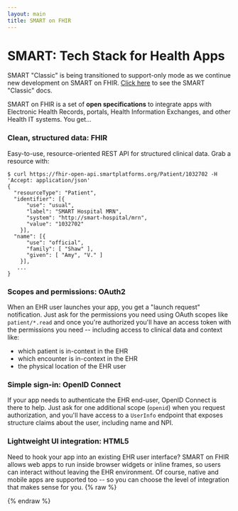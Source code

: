 ```yaml
---
layout: main
title: SMART on FHIR
---
```


# SMART: Tech Stack for Health Apps

<div class='alert alert-dismissable alert-info'>
    SMART "Classic" is being transitioned to support-only mode as we continue new
    development on SMART on FHIR. <a class="alert-link" href="http://docs-v06.smartplatforms.org">Click here</a>
    to see the SMART "Classic" docs.
</div>

SMART on FHIR is a set of **open specifications** to integrate apps with
Electronic Health Records, portals, Health Information Exchanges, and other
Health IT systems. You get...

<h3 id="clean"> Clean, structured data:  <b>FHIR</b></h3>

Easy-to-use, resource-oriented REST API for structured clinical data. Grab a
resource with:

```
$ curl https://fhir-open-api.smartplatforms.org/Patient/1032702 -H 'Accept: application/json'
{
  "resourceType": "Patient",
  "identifier": [{
      "use": "usual",
      "label": "SMART Hospital MRN",
      "system": "http://smart-hospital/mrn",
      "value": "1032702"
    }],
  "name": [{
      "use": "official",
      "family": [ "Shaw" ],
      "given": [ "Amy", "V." ]
    }], 
   ...
}
```

<h3 id="oauth">Scopes and permissions:  <b>OAuth2</b></h3>

When an EHR user launches your app, you get a "launch request" notification.
Just ask for the permissions you need using OAuth scopes like `patient/*.read`
and once you're authorized you'll have an access token with the permissions you
need -- including access to clinical data and context like:

 * which patient is in-context in the EHR
 * which encounter is in-context in the EHR
 * the physical location of the EHR user

<h3 id="openid">Simple sign-in:  <b>OpenID Connect</b></h3>

If your app needs to authenticate the EHR end-user, OpenID Connect is there to
help. Just ask for one additional scope (`openid`) when you request
authorization, and you'll have access to a `UserInfo` endpoint that exposes
structure claims about the user, including name and NPI.

<h3 id="html">Lightweight UI integration:  <b>HTML5</b></h3>

Need to hook your app into an existing EHR user interface? SMART on FHIR allows
web apps to run inside browser widgets or inline frames, so users can interact
without leaving the EHR environment. Of course, native and mobile apps are
supported too -- so you can choose the level of integration that makes sense
for you.
{% raw %}
<!--
<example>
**An example here**
<pre>
pre
</pre>
</example>
-->
{% endraw %}
